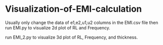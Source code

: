 # Visualization-of-EMI-calculation

Usually only change the data of e1,e2,u1,u2 columns in the EMI.csv file then run EMI.py to visualize 2d plot of RL and Frequency.

run EMI_2.py to visualize 3d plot of RL, Frequency, and thickness.
